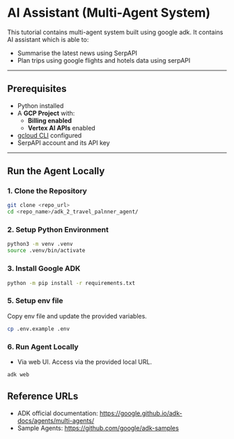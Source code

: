 # AI Assistant (Multi-Agent System)

This tutorial contains multi-agent system built using google adk. It contains AI assistant which is able to:

- Summarise the latest news using SerpAPI
- Plan trips using google flights and hotels data using serpAPI

---

## Prerequisites

- Python installed
- A **GCP Project** with:
  - **Billing enabled**
  - **Vertex AI APIs** enabled
- [gcloud CLI](https://cloud.google.com/sdk/docs/install) configured
- SerpAPI account and its API key

---

## Run the Agent Locally

### 1. Clone the Repository
```bash
git clone <repo_url>
cd <repo_name>/adk_2_travel_palnner_agent/
```

### 2. Setup Python Environment

```bash
python3 -m venv .venv
source .venv/bin/activate
```

### 3. Install Google ADK

```bash
python -m pip install -r requirements.txt
```

### 5. Setup env file

Copy env file and update the provided variables.

```bash
cp .env.example .env
```

### 6. Run Agent Locally

- Via web UI. Access via the provided local URL.
```bash
adk web
```


## Reference URLs

- ADK official documentation: https://google.github.io/adk-docs/agents/multi-agents/
- Sample Agents: https://github.com/google/adk-samples
